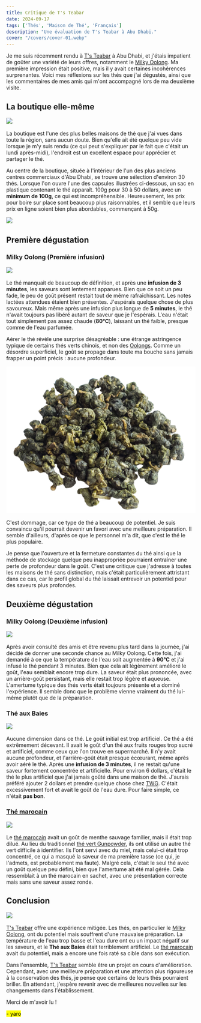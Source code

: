 ```yaml
---
title: Critique de T's Teabar  
date: 2024-09-17  
tags: ['Thés', 'Maison de Thé', 'Français']  
description: "Une évaluation de T's Teabar à Abu Dhabi."
cover: "/covers/cover-01.webp"
---
```


Je me suis récemment rendu à [T's Teabar](https://tsteas.com/en-ae) à Abu Dhabi, et j'étais impatient de goûter une variété de leurs offres, notamment le [Milky Oolong](https://fr.wikipedia.org/wiki/Jin_Xuan_tea). Ma première impression était positive, mais il y avait certaines incohérences surprenantes. Voici mes réflexions sur les thés que j'ai dégustés, ainsi que les commentaires de mes amis qui m'ont accompagné lors de ma deuxième visite.

## La boutique elle-même

![](image-74.png)

La boutique est l'une des plus belles maisons de thé que j'ai vues dans toute la région, sans aucun doute. Bien qu'elle ait été quelque peu vide lorsque je m'y suis rendu (ce qui peut s'expliquer par le fait que c'était un lundi après-midi), l'endroit est un excellent espace pour apprécier et partager le thé.

Au centre de la boutique, située à l'intérieur de l'un des plus anciens centres commerciaux d'Abu Dhabi, se trouve une sélection d'environ 30 thés. Lorsque l'on ouvre l'une des capsules illustrées ci-dessous, un sac en plastique contenant le thé apparaît. 100g pour 30 à 50 dollars, avec un **minimum de 100g**, ce qui est incompréhensible. Heureusement, les prix pour boire sur place sont beaucoup plus raisonnables, et il semble que leurs prix en ligne soient bien plus abordables, commençant à 50g.

![](image-75.png)

## Première dégustation
### Milky Oolong (Première infusion)

![](image-73.png)

Le thé manquait de beaucoup de définition, et après une **infusion de 3 minutes**, les saveurs sont lentement apparues. Bien que ce soit un peu fade, le peu de goût présent restait tout de même rafraîchissant. Les notes lactées attendues étaient bien présentes. J'espérais quelque chose de plus savoureux. Mais même après une infusion plus longue de **5 minutes**, le thé n'avait toujours pas libéré autant de saveur que je l'espérais. L'eau n'était tout simplement pas assez chaude (**80°C**), laissant un thé faible, presque comme de l'eau parfumée.

Aérer le thé révèle une surprise désagréable : une étrange astringence typique de certains thés verts chinois, et non des [Oolongs](https://fr.wikipedia.org/wiki/Oolong). Comme un désordre superficiel, le goût se propage dans toute ma bouche sans jamais frapper un point précis : aucune profondeur.

![](image-79.png)

C'est dommage, car ce type de thé a beaucoup de potentiel. Je suis convaincu qu'il pourrait devenir un favori avec une meilleure préparation. Il semble d'ailleurs, d'après ce que le personnel m'a dit, que c'est le thé le plus populaire.

Je pense que l'ouverture et la fermeture constantes du thé ainsi que la méthode de stockage quelque peu inappropriée pourraient entraîner une perte de profondeur dans le goût. C'est une critique que j'adresse à toutes les maisons de thé sans distinction, mais c'était particulièrement attristant dans ce cas, car le profil global du thé laissait entrevoir un potentiel pour des saveurs plus profondes.

## Deuxième dégustation

### Milky Oolong (Deuxième infusion)

![](image-78.png)

Après avoir consulté des amis et être revenu plus tard dans la journée, j'ai décidé de donner une seconde chance au Milky Oolong. Cette fois, j'ai demandé à ce que la température de l'eau soit augmentée à **90°C** et j'ai infusé le thé pendant 3 minutes. Bien que cela ait légèrement amélioré le goût, l'eau semblait encore trop dure. La saveur était plus prononcée, avec un arrière-goût persistant, mais elle restait trop légère et aqueuse. L'amertume typique des thés verts était toujours présente et a dominé l'expérience. Il semble donc que le problème vienne vraiment du thé lui-même plutôt que de la préparation.

### **Thé aux Baies**

![](image-76.png)

Aucune dimension dans ce thé. Le goût initial est trop artificiel.
Ce thé a été extrêmement décevant. Il avait le goût d'un thé aux fruits rouges trop sucré et artificiel, comme ceux que l'on trouve en supermarché. Il n'y avait aucune profondeur, et l'arrière-goût était presque écœurant, même après avoir aéré le thé. Après une **infusion de 3 minutes**, il ne restait qu'une saveur fortement concentrée et artificielle. Pour environ 6 dollars, c'était le thé le plus artificiel que j'ai jamais goûté dans une maison de thé. J'aurais préféré ajouter 2 dollars et prendre quelque chose chez [TWG](https://skoomaden.me/posts/review-of-twg-breakfast-teas/). C'était excessivement fort et avait le goût de l'eau dure. Pour faire simple, ce n'était **pas bon**.

### [Thé marocain](https://blog.theteakitchen.com/tea-history-culture/the-history-of-moroccan-tea/)

![](image-77.png)

Le [thé marocain](https://blog.theteakitchen.com/tea-history-culture/the-history-of-moroccan-tea/) avait un goût de menthe sauvage familier, mais il était trop dilué. Au lieu du traditionnel [thé vert Gunpowder](https://fr.wikipedia.org/wiki/Th%C3%A9_Gunpowder), ils ont utilisé un autre thé vert difficile à identifier. Ils l'ont servi avec du miel, mais celui-ci était trop concentré, ce qui a masqué la saveur de ma première tasse (ce qui, je l'admets, est probablement ma faute). Malgré cela, c'était le seul thé avec un goût quelque peu défini, bien que l'amertume ait été mal gérée. Cela ressemblait à un thé marocain en sachet, avec une présentation correcte mais sans une saveur assez ronde.

## Conclusion

![](Presentationgif.gif)

[T's Teabar](https://tsteas.com/en-ae) offre une expérience mitigée. Les thés, en particulier le [Milky Oolong](https://fr.wikipedia.org/wiki/Jin_Xuan_tea), ont du potentiel mais souffrent d'une mauvaise préparation. La température de l'eau trop basse et l'eau dure ont eu un impact négatif sur les saveurs, et le **Thé aux Baies** était terriblement artificiel. Le [thé marocain](https://blog.theteakitchen.com/tea-history-culture/the-history-of-moroccan-tea/) avait du potentiel, mais a encore une fois raté sa cible dans son exécution.

Dans l'ensemble, [T's Teabar](https://tsteas.com/en-ae) semble être un projet en cours d'amélioration. Cependant, avec une meilleure préparation et une attention plus rigoureuse à la conservation des thés, je pense que certains de leurs thés pourraient briller. En attendant, j'espère revenir avec de meilleures nouvelles sur les changements dans l'établissement.

Merci de m'avoir lu !

<mark>- yaro</mark>
